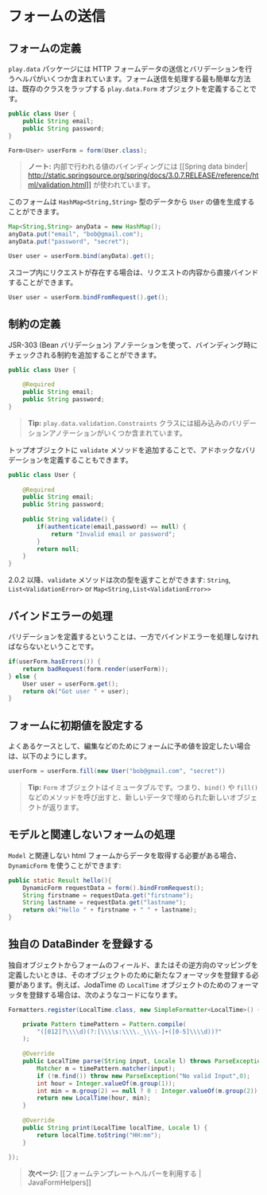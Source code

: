 <!-- translated -->
<!--
# Handling form submission
-->
# フォームの送信

<!--
## Defining a form
-->
## フォームの定義

<!--
The `play.data` package contains several helpers to handle HTTP form data submission and validation. The easiest way to handle a form submission is to define a `play.data.Form` that wraps an existing class:
-->
`play.data` パッケージには HTTP フォームデータの送信とバリデーションを行うヘルパがいくつか含まれています。フォーム送信を処理する最も簡単な方法は、既存のクラスをラップする `play.data.Form` オブジェクトを定義することです。

```java
public class User {
    public String email;
    public String password;
}
```

```java
Form<User> userForm = form(User.class);
```

<!--
> **Note:** The underlying binding is done using [[Spring data binder| http://static.springsource.org/spring/docs/3.0.7.RELEASE/reference/html/validation.html]].
-->
> **ノート:** 内部で行われる値のバインディングには [[Spring data binder| http://static.springsource.org/spring/docs/3.0.7.RELEASE/reference/html/validation.html]] が使われています。

<!--
This form can generate a `User` result value from `HashMap<String,String>` data:
-->
このフォームは `HashMap<String,String>` 型のデータから `User` の値を生成することができます。

```java
Map<String,String> anyData = new HashMap();
anyData.put("email", "bob@gmail.com");
anyData.put("password", "secret");

User user = userForm.bind(anyData).get();
```

<!--
If you have a request available in the scope, you can bind directly from the request content:
-->
スコープ内にリクエストが存在する場合は、リクエストの内容から直接バインドすることができます。

```java
User user = userForm.bindFromRequest().get();
```

<!--
## Defining constraints
-->
## 制約の定義

<!--
You can define additional constraints that will be checked during the binding phase using JSR-303 (Bean Validation) annotations:
-->
JSR-303 (Bean バリデーション) アノテーションを使って、バインディング時にチェックされる制約を追加することができます。

```java
public class User {
    
    @Required
    public String email;
    public String password;
}
```

<!--
> **Tip:** The `play.data.validation.Constraints` class contains several built-in validation annotations.
-->
> **Tip:** `play.data.validation.Constraints` クラスには組み込みのバリデーションアノテーションがいくつか含まれています。

<!--
You can also define an ad-hoc validation by adding a `validate` method to your top object:
-->
トップオブジェクトに `validate` メソッドを追加することで、アドホックなバリデーションを定義することもできます。

```java
public class User {
    
    @Required
    public String email;
    public String password;
    
    public String validate() {
        if(authenticate(email,password) == null) {
            return "Invalid email or password";
        }
        return null;
    }
}
```
<!--
Since 2.0.2 the `validate`-method can return the following types: `String`, `List<ValidationError>` or `Map<String,List<ValidationError>>`
-->
2.0.2 以降、`validate` メソッドは次の型を返すことができます: `String`, `List<ValidationError>` or `Map<String,List<ValidationError>>`

<!--
## Handling binding failure
-->
## バインドエラーの処理

<!--
Of course if you can define constraints, then you need to be able to handle the binding errors.
-->
バリデーションを定義するということは、一方でバインドエラーを処理しなければならないということです。

```java
if(userForm.hasErrors()) {
    return badRequest(form.render(userForm));
} else {
    User user = userForm.get();
    return ok("Got user " + user);
}
```

<!--
## Filling a form with initial default values
-->
## フォームに初期値を設定する

<!--
Sometimes you’ll want to fill a form with existing values, typically for editing:
-->
よくあるケースとして、編集などのためにフォームに予め値を設定したい場合は、以下のようにします。

```java
userForm = userForm.fill(new User("bob@gmail.com", "secret"))
```

<!--
> **Tip:** `Form` objects are immutable - calls to methods like `bind()` and `fill()` will return a new object filled with the new data.
-->
> **Tip:** `Form` オブジェクトはイミュータブルです。つまり、`bind()` や `fill()` などのメソッドを呼び出すと、新しいデータで埋められた新しいオブジェクトが返ります。

<!--
## Handling a form that is not related to a Model
-->
## モデルと関連しないフォームの処理

<!--
You can use a `DynamicForm` if you need to retrieve data from an html form that is not related to a `Model` :
-->
`Model` と関連しない html フォームからデータを取得する必要がある場合、`DynamicForm` を使うことができます:

```java
public static Result hello(){
    DynamicForm requestData = form().bindFromRequest();
    String firstname = requestData.get("firstname");
    String lastname = requestData.get("lastname");
    return ok("Hello " + firstname + " " + lastname);
}
```

<!--
## Register a custom DataBinder
-->
## 独自の DataBinder を登録する

<!--
In case you want to define a mapping from a custom object to a form field string and vice versa you need to register a new Formatter for this object.
For an object like JodaTime's `LocalTime` it could look like this:
-->
独自オブジェクトからフォームのフィールド、またはその逆方向のマッピングを定義したいときは、そのオブジェクトのために新たなフォーマッタを登録する必要があります。例えば、JodaTime の `LocalTime` オブジェクトのためのフォーマッタを登録する場合は、次のようなコードになります。

```java
Formatters.register(LocalTime.class, new SimpleFormatter<LocalTime>() {

    private Pattern timePattern = Pattern.compile(
        "([012]?\\\\d)(?:[\\\\s:\\\\._\\\\-]+([0-5]\\\\d))?"
    ); 
    
    @Override
    public LocalTime parse(String input, Locale l) throws ParseException {
        Matcher m = timePattern.matcher(input);
        if (!m.find()) throw new ParseException("No valid Input",0);
        int hour = Integer.valueOf(m.group(1));
        int min = m.group(2) == null ? 0 : Integer.valueOf(m.group(2));
        return new LocalTime(hour, min);
    }
    
    @Override
    public String print(LocalTime localTime, Locale l) {
        return localTime.toString("HH:mm");
    }
  
});
```

<!--
> **Next:** [[Using the form template helpers | JavaFormHelpers]]
-->
> **次ページ:** [[フォームテンプレートヘルパーを利用する | JavaFormHelpers]]
